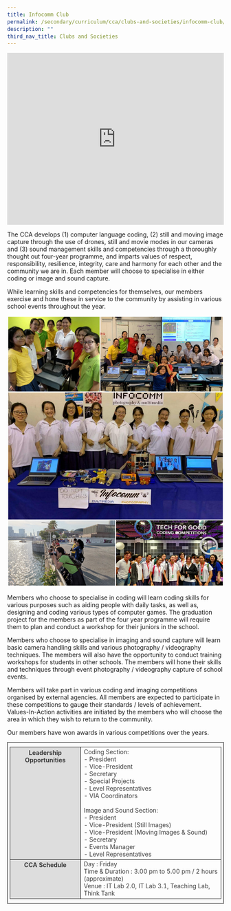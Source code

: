 ```yaml
---
title: Infocomm Club
permalink: /secondary/curriculum/cca/clubs-and-societies/infocomm-club/
description: ""
third_nav_title: Clubs and Societies
---
```

<div style="width:100%; height:400px">
  <iframe class="ive_eobj_center" allowfullscreen="" frameborder="0" src="https://www.youtube.com/embed/IGFUwdtZD_0" height="100%" width="100%">
  </iframe>
</div>

The CCA develops (1) computer language coding, (2) still and moving image capture through the use of drones, still and movie modes in our cameras and (3) sound management skills and competencies through a thoroughly thought out four-year programme, and imparts values of respect, responsibility, resilience, integrity, care and harmony for each other and the community we are in. Each member will choose to specialise in either coding or image and sound capture.

While learning skills and competencies for themselves, our members exercise and hone these in service to the community by assisting in various school events throughout the year.

![](/images/Sec_cca/infocomm.jpg)

Members who choose to specialise in coding will learn coding skills for various purposes such as aiding people with daily tasks, as well as, designing and coding various types of computer games. The graduation project for the members as part of the four year programme will require them to plan and conduct a workshop for their juniors in the school.

  

Members who choose to specialise in imaging and sound capture will learn basic camera handling skills and various photography / videography techniques. The members will also have the opportunity to conduct training workshops for students in other schools. The members will hone their skills and techniques through event photography / videography capture of school events.

  

Members will take part in various coding and imaging competitions organised by external agencies. All members are expected to participate in these competitions to gauge their standards / levels of achievement. Values-In-Action activities are initiated by the members who will choose the area in which they wish to return to the community.

Our members have won awards in various competitions over the years.

<style type="text/css">
.tg {
    border-color: black;
    border-style: solid;
    border-width: 1px;
    color: #3D3D3D;
    padding: 10px 5px;
}
.tg td {
    overflow: hidden;
    word-break: normal;
}
.tg th {
    background-color: #DDD;
    border-color: black;
    border-style: solid;
    border-width: 1px;
    color: #3D3D3D;
    font-weight: bold;
}
.tg .tr-norm {
    border-color: black;
    border-style: solid;
    border-width: 1px;
    vertical-align: top;
}
.tg .tr-header {
    border-color: black;
    border-style: solid;
    border-width: 1px;
    color: #3D3D3D;
    font-weight: bold;
    vertical-align: top
}
</style>

<table class="tg">
  <thead>
    <tr>
      <th class="tr-header">Leadership Opportunities</th>
      <td class="tr-norm">
				Coding Section: <br>
					- President<br>
					- Vice-President<br>
					- Secretary<br>
					- Special Projects<br>
					- Level Representatives<br>
					- VIA Coordinators<br>
				<br>				
				Image and Sound Section: <br>
					- President<br>
					- Vice-President (Still Images)<br>
					- Vice-President (Moving Images &amp; Sound)<br>
					- Secretary<br>
					- Events Manager<br>
					- Level Representatives<br>				
			</td>
		</tr>
	</thead>
	<tbody>
    <tr>
      <th class="tr-header">CCA Schedule</th>
      <td class="tr-norm">Day : Friday <br>
        Time &amp; Duration : 3.00 pm to 5.00 pm / 2 hours (approximate)<br>
        Venue : IT Lab 2.0, IT Lab 3.1, Teaching Lab, Think Tank
			</td>
    </tr>
  </tbody>
</table>
